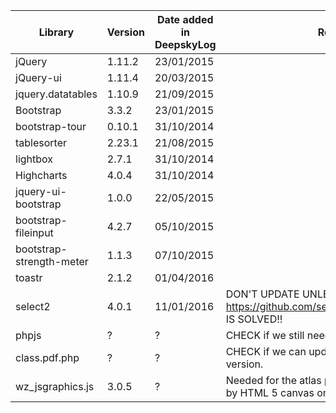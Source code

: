 | Library | Version | Date added in DeepskyLog | Remarks |
| ------- | ------- | ------------------------ | ------- |
| jQuery  | 1.11.2  | 23/01/2015 | |
| jQuery-ui | 1.11.4 | 20/03/2015 | |
| jquery.datatables | 1.10.9 | 21/09/2015 | |
| Bootstrap | 3.3.2 | 23/01/2015 | |
| bootstrap-tour | 0.10.1 | 31/10/2014 | |
| tablesorter | 2.23.1 | 21/08/2015 | |
| lightbox | 2.7.1 | 31/10/2014 | |
| Highcharts | 4.0.4 | 31/10/2014 | |
| jquery-ui-bootstrap | 1.0.0 | 22/05/2015 | |
| bootstrap-fileinput |	4.2.7 |	05/10/2015 | |
| bootstrap-strength-meter | 1.1.3 | 07/10/2015 | |
| toastr | 2.1.2 | 01/04/2016 | |
| select2 | 4.0.1 | 11/01/2016 | DON'T UPDATE UNLESS https://github.com/select2/select2/issues/3472 IS SOLVED!! |
| phpjs | ? | ? | CHECK if we still need this. Remove if possible. |
| class.pdf.php | ? | ? | CHECK if we can update this to a newer version. |
| wz_jsgraphics.js | 3.0.5 | ? | Needed for the atlas pages, should be replaced by HTML 5 canvas once. |
